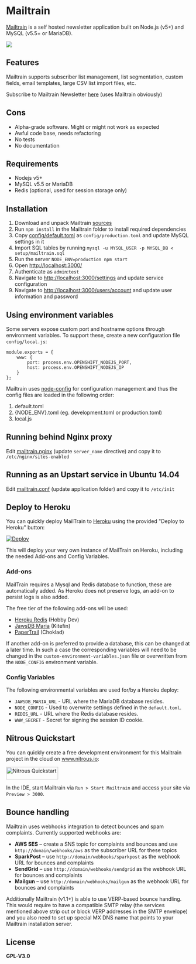 # Mailtrain

[Mailtrain](http://mailtrain.org) is a self hosted newsletter application built on Node.js (v5+) and MySQL (v5.5+ or MariaDB).

![](http://mailtrain.org/mailtrain.png)

## Features

Mailtrain supports subscriber list management, list segmentation, custom fields, email templates, large CSV list import files, etc.

Subscribe to Mailtrain Newsletter [here](http://mailtrain.org/subscription/EysIv8sAx) (uses Mailtrain obviously)

## Cons

  * Alpha-grade software. Might or might not work as expected
  * Awful code base, needs refactoring
  * No tests
  * No documentation

## Requirements

  * Nodejs v5+
  * MySQL v5.5 or MariaDB
  * Redis (optional, used for session storage only)

## Installation

  1. Download and unpack Mailtrain [sources](https://github.com/andris9/mailtrain/archive/master.zip)
  2. Run `npm install` in the Mailtrain folder to install required dependencies
  3. Copy [config/default.toml](config/default.toml) as `config/production.toml` and update MySQL settings in it
  4. Import SQL tables by running `mysql -u MYSQL_USER -p MYSQL_DB < setup/mailtrain.sql`
  5. Run the server `NODE_ENV=production npm start`
  6. Open [http://localhost:3000/](http://localhost:3000/)
  7. Authenticate as `admin`:`test`
  8. Navigate to [http://localhost:3000/settings](http://localhost:3000/settings) and update service configuration
  9. Navigate to [http://localhost:3000/users/account](http://localhost:3000/users/account) and update user information and password

## Using environment variables

Some servers expose custom port and hostname options through environment variables. To support these, create a new configuration file `config/local.js`:

```
module.exports = {
    www: {
        port: process.env.OPENSHIFT_NODEJS_PORT,
        host: process.env.OPENSHIFT_NODEJS_IP
    }
};
```

Mailtrain uses [node-config](https://github.com/lorenwest/node-config) for configuration management and thus the config files are loaded in the following order:

  1. default.toml
  2. {NODE_ENV}.toml (eg. development.toml or production.toml)
  3. local.js

## Running behind Nginx proxy

Edit [mailtrain.nginx](setup/mailtrain.nginx) (update `server_name` directive) and copy it to `/etc/nginx/sites-enabled`

## Running as an Upstart service in Ubuntu 14.04

Edit [mailtrain.conf](setup/mailtrain.conf) (update application folder) and copy it to `/etc/init`

## Deploy to Heroku

You can quickly deploy MailTrain to [Heroku](https://heroku.com/) using the provided "Deploy to Heroku" button:

[![Deploy](https://www.herokucdn.com/deploy/button.svg)](https://heroku.com/deploy)

This will deploy your very own instance of MailTrain on Heroku, including the needed Add-ons and Config Variables.

### Add-ons

MailTrain requires a Mysql and Redis database to function, these are automatically added.
As Heroku does not preserve logs, an add-on to persist logs is also added.

The free tier of the following add-ons will be used:

 - [Heroku Redis](https://elements.heroku.com/addons/heroku-redis) (Hobby Dev)
 - [JawsDB Maria](https://elements.heroku.com/addons/jawsdb-maria) (Kitefin)
 - [PaperTrail](https://elements.heroku.com/addons/papertrail) (Choklad)

If another add-on is preferred to provide a database, this can be changed at a later time.
In such a case the corresponding variables will need to be changed in the `custom-environment-variables.json` file or overwritten from the `NODE_CONFIG` environment variable.

### Config Variables

The following environmental variables are used for/by a Heroku deploy:

- `JAWSDB_MARIA_URL` - URL where the MariaDB database resides.
- `NODE_CONFIG` - Used to overwrite settings defined in the `default.toml`.
- `REDIS_URL` - URL where the Redis database resides.
- `WWW_SECRET` - Secret for signing the session ID cookie.

## Nitrous Quickstart

You can quickly create a free development environment for this Mailtrain project in the cloud on www.nitrous.io:

<a href="https://www.nitrous.io/quickstart">
  <img src="https://nitrous-image-icons.s3.amazonaws.com/quickstart.png" alt="Nitrous Quickstart" width=142 height=34>
</a>

In the IDE, start Mailtrain via `Run > Start Mailtrain` and access your site via `Preview > 3000`.

## Bounce handling

Mailtrain uses webhooks integration to detect bounces and spam complaints. Currently supported webhooks are:

  * **AWS SES** – create a SNS topic for complaints and bounces and use `http://domain/webhooks/aws` as the subscriber URL for these topics
  * **SparkPost** – use `http://domain/webhooks/sparkpost` as the webhook URL for bounces and complaints
  * **SendGrid** – use `http://domain/webhooks/sendgrid` as the webhook URL for bounces and complaints
  * **Mailgun** – use `http://domain/webhooks/mailgun` as the webhook URL for bounces and complaints

Additionally Mailtrain (v1.1+) is able to use VERP-based bounce handling. This would require to have a compatible SMTP relay (the services mentioned above strip out or block VERP addresses in the SMTP envelope) and you also need to set up special MX DNS name that points to your Mailtrain installation server.

## License

**GPL-V3.0**
